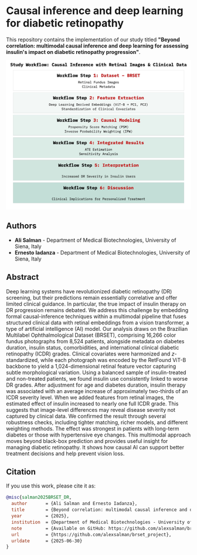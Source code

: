 Causal inference and deep learning for diabetic retinopathy
===========================================================

This repository contains the implementation of our study titled **"Beyond correlation: multimodal causal inference and deep learning for assessing insulin's impact on diabetic retinopathy progression"**.

![Abstract](BRSET.jpg)

## Authors

- **Ali Salman** - Department of Medical Biotechnologies, University of Siena, Italy
- **Ernesto Iadanza** - Department of Medical Biotechnologies, University of Siena, Italy

## Abstract

Deep learning systems have revolutionized diabetic retinopathy (DR) screening, but their predictions remain essentially correlative and offer limited clinical guidance. In particular, the true impact of insulin therapy on DR progression remains debated. We address this challenge by embedding formal causal-inference techniques within a multimodal pipeline that fuses structured clinical data with retinal embeddings from a vision transformer, a type of artificial intelligence (AI) model. Our analysis draws on the Brazilian Multilabel Ophthalmological Dataset (BRSET), comprising 16,266 color fundus photographs from 8,524 patients, alongside metadata on diabetes duration, insulin status, comorbidities, and international clinical diabetic retinopathy (ICDR) grades. Clinical covariates were harmonized and $z$-standardized, while each photograph was encoded by the RetFound ViT-B backbone to yield a 1,024-dimensional retinal feature vector capturing subtle morphological variation. Using a balanced sample of insulin-treated and non-treated patients, we found insulin use consistently linked to worse DR grades. After adjustment for age and diabetes duration, insulin therapy was associated with an average increase of approximately two-thirds of an ICDR severity level. When we added features from retinal images, the estimated effect of insulin increased to nearly one full ICDR grade. This suggests that image-level differences may reveal disease severity not captured by clinical data. We confirmed the result through several robustness checks, including tighter matching, richer models, and different weighting methods. The effect was strongest in patients with long-term diabetes or those with hypertensive eye changes. This multimodal approach moves beyond black-box prediction and provides useful insight for managing diabetic retinopathy. It shows how causal AI can support better treatment decisions and help prevent vision loss.

## Citation

If you use this work, please cite it as:

```bibtex
@misc{salman2025BRSET_DR,
  author       = {Ali Salman and Ernesto Iadanza},
  title        = {Beyond correlation: multimodal causal inference and deep learning for assessing insulin's impact on diabetic retinopathy progression},
  year         = {2025},
  institution  = {Department of Medical Biotechnologies - University of Siena, Siena, Italy},
  note         = {Available on GitHub: https://github.com/alexsalman/brset_project},
  url          = {https://github.com/alexsalman/brset_project},
  urldate      = {2025-06-30}
}

